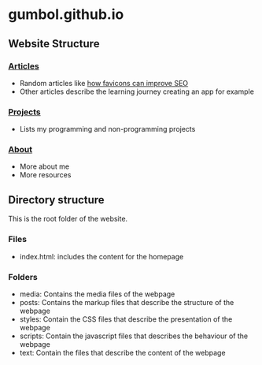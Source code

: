 # gumbol.github.io

## Website Structure

### [Articles](https://gumbol.github.io/posts/blog.html)
* Random articles like [how favicons can improve SEO](https://gumbol.github.io/posts/blog-intro-to-favicon.html)
* Other articles describe the learning journey creating an app for example

### [Projects](https://gumbol.github.io/posts/my-projects.html)
* Lists my programming and non-programming projects

### [About](https://gumbol.github.io/about.html)
* More about me
* More resources


## Directory structure
This is the root folder of the website.

### Files
* index.html: includes the content for the homepage

### Folders
- media: Contains the media files of the webpage
- posts: Contains the markup files that describe the structure of the webpage
- styles: Contain the CSS files that describe the presentation of the webpage
- scripts: Contain the javascript files that describes the behaviour of the webpage
- text: Contain the files that describe the content of the webpage
